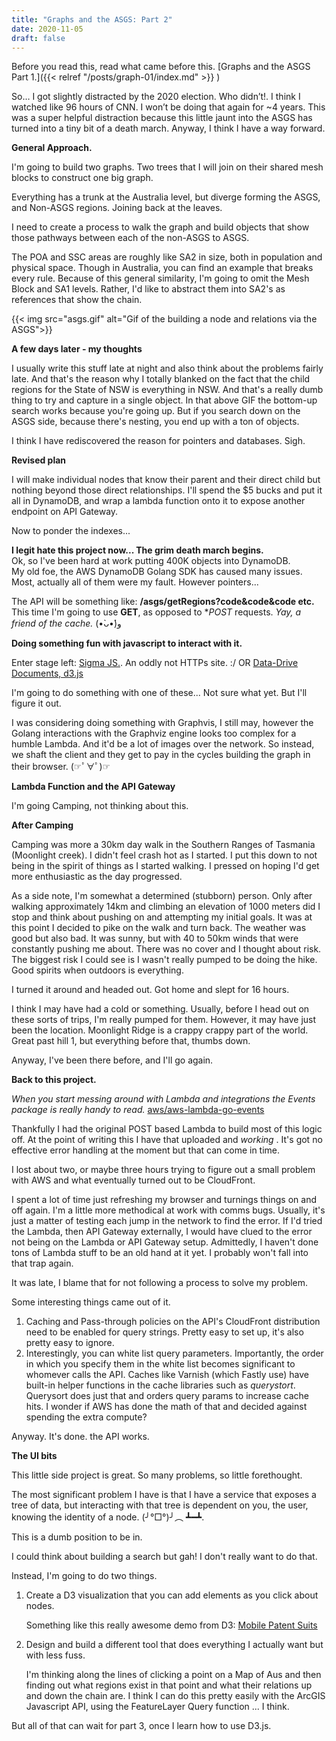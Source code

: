 ```yaml
---
title: "Graphs and the ASGS: Part 2"
date: 2020-11-05
draft: false
---
```


Before you read this, read what came before this. [Graphs and the ASGS Part 1.]({{< relref "/posts/graph-01/index.md" >}} )

So… I got slightly distracted by the 2020 election. Who didn’t!. I think I watched like 96 hours of CNN. I won’t be doing that again for ~4 years. This was a super helpful distraction because this little jaunt into the ASGS has turned into a tiny bit of a death march. Anyway, I think I have a way forward.
<!--more--> 
    
**General Approach.**

I'm going to build two graphs. Two trees that I will join on their shared mesh blocks to construct one big graph. 

Everything has a trunk at the Australia level, but diverge forming the ASGS, and Non-ASGS regions. Joining back at the leaves.

I need to create a process to walk the graph and build objects that show those pathways between each of the non-ASGS to ASGS.

The POA and SSC areas are roughly like SA2 in size, both in population and physical space. Though in Australia, you can find an example that breaks every rule. Because of this general similarity, I'm going to omit the Mesh Block and SA1 levels. Rather, I'd like to abstract them into SA2's as references that show the chain.

{{< img src="asgs.gif" alt="Gif of the building a node and relations via the ASGS">}}

**A few days later - my thoughts**

I usually write this stuff late at night and also think about the problems fairly late. And that's the reason why I totally blanked on the fact that the child regions for the State of NSW is everything in NSW. And that's a really dumb thing to try and capture in a single object. In that above GIF the bottom-up search works because you're going up. But if you search down on the ASGS side, because there's nesting, you end up with a ton of objects. 

I think I have rediscovered the reason for pointers and databases. Sigh. 

**Revised plan**

I will make individual nodes that know their parent and their direct child but nothing beyond those direct relationships. 
I'll spend the $5 bucks and put it all in DynamoDB, and wrap a lambda function onto it to expose another endpoint on API Gateway.

Now to ponder the indexes...

**I legit hate this project now... The grim death march begins.**  
Ok, so I've been hard at work putting 400K objects into DynamoDB.   
My old foe, the AWS DynamoDB Golang SDK has caused many issues. Most, actually all of them were my fault. However pointers...

The API will be something like: **/asgs/getRegions?code&code&code etc.**
This time I'm going to use **GET**, as opposed to **POST* requests. *Yay, a friend of the cache.*  (•̀ᴗ•́)و

**Doing something fun with javascript to interact with it.**  

Enter stage left: [Sigma JS.](http://sigmajs.org/). An oddly not HTTPs site. :/
OR 
[Data-Drive Documents, d3.js](https://d3js.org/)

I'm going to do something with one of these... Not sure what yet. But I'll figure it out.

I was considering doing something with Graphvis, I still may, however the Golang interactions with the Graphviz engine looks too complex for a humble Lambda. And it'd be a lot of images over the network. So instead, we shaft the client and they get to pay in the cycles building the graph in their browser. (☞ﾟ∀ﾟ)☞

**Lambda Function and the API Gateway**

I'm going Camping, not thinking about this. 

**After Camping**  

Camping was more a 30km day walk in the Southern Ranges of Tasmania (Moonlight creek). I didn't feel crash hot as I started. I put this down to not being in the spirit of things as I started walking. I pressed on hoping I'd get more enthusiastic as the day progressed. 

As a side note, I'm somewhat a determined (stubborn) person. Only after walking approximately 14km and climbing an elevation of 1000 meters did I stop and think about pushing on and attempting my initial goals. It was at this point I decided to pike on the walk and turn back. The weather was good but also bad. It was sunny, but with 40 to 50km winds that were constantly pushing me about. There was no cover and I thought about risk. The biggest risk I could see is I wasn't really pumped to be doing the hike. Good spirits when outdoors is everything.

I turned it around and headed out. Got home and slept for 16 hours. 

I think I may have had a cold or something. Usually, before I head out on these sorts of trips, I'm really pumped for them. However, it may have just been the location. Moonlight Ridge is a crappy crappy part of the world. Great past hill 1, but everything before that, thumbs down.

Anyway, I've been there before, and I'll go again.

**Back to this project.**

*When you start messing around with Lambda and integrations the Events package is really handy to read.*
[aws/aws-lambda-go-events ](https://github.com/aws/aws-lambda-go/blob/master/events/apigw.go)

Thankfully I had the original POST based Lambda to build most of this logic off. At the point of writing this I have that uploaded and *working* . It's got no effective error handling at the moment but that can come in time. 

I lost about two, or maybe three hours trying to figure out a small problem with AWS and what eventually turned out to be CloudFront. 

I spent a lot of time just refreshing my browser and turnings things on and off again. I'm a little more methodical at work with comms bugs. Usually, it's just a matter of testing each jump in the network to find the error. If I'd tried the Lambda, then API Gateway externally, I would have clued to the error not being on the Lambda or API Gateway setup. Admittedly, I haven't done tons of Lambda stuff to be an old hand at it yet. I probably won't fall into that trap again. 

It was late, I blame that for not following a process to solve my problem.

Some interesting things came out of it. 
1. Caching and Pass-through policies on the API's CloudFront distribution need to be enabled for query strings. Pretty easy to set up, it's also pretty easy to ignore.
2. Interestingly, you can white list query parameters. Importantly, the order in which you specify them in the white list becomes significant to whomever calls the API. Caches like Varnish (which Fastly use) have built-in helper functions in the cache libraries such as *querystort*. Querysort does just that and orders query params to increase cache hits. I wonder if AWS has done the math of that and decided against spending the extra compute?

Anyway. It's done. the API works. 

**The UI bits**  

This little side project is great. So many problems, so little forethought. 

The most significant problem I have is that I have a service that exposes a tree of data, but interacting with that tree is dependent on you, the user, knowing the identity of a node. (╯°□°)╯︵ ┻━┻. 

This is a dumb position to be in.

I could think about building a search but gah! I don't really want to do that.

Instead, I'm going to do two things. 

1. Create a D3 visualization that you can add elements as you click about nodes. 

    Something like this really awesome demo from D3: [Mobile Patent Suits](https://observablehq.com/@d3/mobile-patent-suits)

2. Design and build a different tool that does everything I actually want but with less fuss. 

    I'm thinking along the lines of clicking a point on a Map of Aus and then finding out what regions exist in that point and what their relations up and down the chain are. I think I can do this pretty easily with the ArcGIS Javascript API, using the FeatureLayer Query function ... I think. 

But all of that can wait for part 3, once I learn how to use D3.js.
